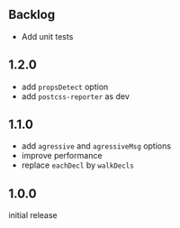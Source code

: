 ## Backlog
- Add unit tests

## 1.2.0
- add `propsDetect` option
- add `postcss-reporter` as dev

## 1.1.0
- add `agressive` and `agressiveMsg` options
- improve performance
- replace `eachDecl` by `walkDecls`

## 1.0.0
initial release
